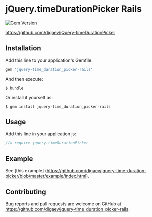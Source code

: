 # jQuery.timeDurationPicker Rails

[![Gem Version](https://badge.fury.io/rb/jquery-time_duration_picker-rails.svg)](https://badge.fury.io/rb/jquery-time_duration_picker-rails)

https://github.com/digaev/jQuery-timeDurationPicker

## Installation

Add this line to your application's Gemfile:

```ruby
gem 'jquery-time_duration_picker-rails'
```

And then execute:

    $ bundle

Or install it yourself as:

    $ gem install jquery-time_duration_picker-rails

## Usage

Add this line in your application js:

```js
//= require jquery.timeDurationPicker
```

## Example

See [this example] (https://github.com/digaev/jquery-time-duration-picker/blob/master/example/index.html).

## Contributing

Bug reports and pull requests are welcome on GitHub at https://github.com/digaev/jquery-time_duration_picker-rails.
